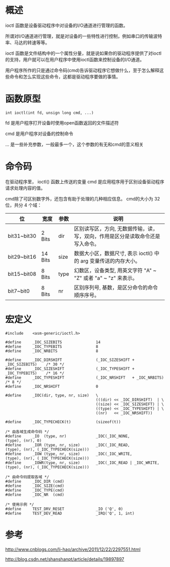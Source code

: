 # 概述

ioctl 函数是设备驱动程序中对设备的I/O通道进行管理的函数。

所谓对I/O通道进行管理，就是对设备的一些特性进行控制，例如串口的传输波特率、马达的转速等等。

ioctl 函数是文件结构中的一个属性分量，就是说如果你的驱动程序提供了对ioctl的支持，用户就可以在用户程序中使用ioctl函数来控制设备的I/O通道。

用户程序所作的只是通过命令码(cmd)告诉驱动程序它想做什么，至于怎么解释这些命令和怎么实现这些命令，这都是驱动程序要做的事情。

# 函数原型

`int ioctl(int fd, unsign long cmd, ...)`

fd 是用户程序打开设备时使用open函数返回的文件描述符

cmd 是用户程序对设备的控制命令

... 是一些补充参数，一般最多一个，这个参数的有无和cmd的意义相关

# 命令码

在驱动程序里， ioctl() 函数上传送的变量 cmd 是应用程序用于区别设备驱动程序请求处理内容的值。

cmd除了可区别数字外，还包含有助于处理的几种相应信息。 cmd的大小为 32位，共分 4 个域：

| 位 | 宽度 | 参数 | 说明 |
| ----------- | ------- | ---- | -------- |
| bit31~bit30 | 2 Bits  | dir  | 区别读写区，方向, 无数据传输，读，写，双向，作用是区分是读取命令还是写入命令。
| bit29~bit16 | 14 Bits | size | 数据大小区，数据尺寸, 表示 ioctl() 中的 arg 变量传送的内存大小。
| bit15~bit08 | 8 Bits  | type | 幻数区，设备类型, 用英文字符 "A" ~ "Z" 或者 "a" ~ "z" 来表示。
| bit7~bit0   | 8 Bits  | nr   | 区别序列号, 基数，是区分命令的命令顺序序号。

# 宏定义

```
#include	<asm-generic/ioctl.h>

#define		_IOC_SIZEBITS				14
#define		_IOC_TYPEBITS				8
#define		_IOC_NRBITS					8

#define		_IOC_DIRSHIFT				(_IOC_SIZESHIFT + _IOC_SIZEBITS)	/* 30 */
#define		_IOC_SIZESHIFT				(_IOC_TYPESHIFT + _IOC_TYPEBITS)	/* 16 */
#define		_IOC_TYPESHIFT				(_IOC_NRSHIFT   + _IOC_NRBITS)		/* 8 */
#define		_IOC_NRSHIFT				0

#define		_IOC(dir, type, nr, size)	\
										(((dir) << _IOC_DIRSHIFT)  | \
										((size) << _IOC_SIZESHIFT) | \
										((type) << _IOC_TYPESHIFT) | \
										((nr)   << _IOC_NRSHIFT))

#define		_IOC_TYPECHECK(t)			(sizeof(t))

/* 由各域生成命令码 */
#define		_IO  (type, nr)				_IOC(_IOC_NONE,              (type), (nr), 0)
#define		_IOR (type, nr, size)		_IOC(_IOC_READ,              (type), (nr), (_IOC_TYPECHECK(size)))
#define		_IOW (type, nr, size)		_IOC(_IOC_WRITE,             (type), (nr), (_IOC_TYPECHECK(size)))
#define		_IOWR(type, nr, size)		_IOC(_IOC_READ | _IOC_WRITE, (type), (nr), (_IOC_TYPECHECK(size)))

/* 由命令码提取各域 */
#define		_IOC_DIR (cmd)
#define		_IOC_SIZE(cmd)
#define		_IOC_TYPE(cmd)
#define		_IOC_NR  (cmd)

/* 使用示例 */
#define		TEST_DRV_RESET				_IO ('Q', 0)
#define		TEST_DEV_READ				_IRQ('Q', 1, int)
```

# 参考

http://www.cnblogs.com/li-hao/archive/2011/12/22/2297551.html

http://blog.csdn.net/shanshanpt/article/details/19897897

